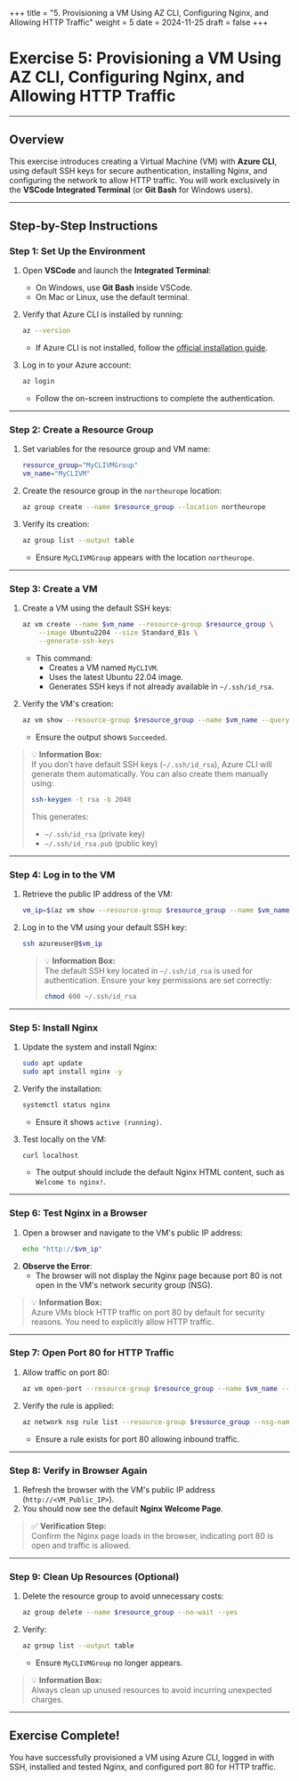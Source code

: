 +++
title = "5. Provisioning a VM Using AZ CLI, Configuring Nginx, and Allowing HTTP Traffic"
weight = 5
date = 2024-11-25
draft = false
+++

# Exercise 5: Provisioning a VM Using AZ CLI, Configuring Nginx, and Allowing HTTP Traffic

---

## Overview
This exercise introduces creating a Virtual Machine (VM) with **Azure CLI**, using default SSH keys for secure authentication, installing Nginx, and configuring the network to allow HTTP traffic. You will work exclusively in the **VSCode Integrated Terminal** (or **Git Bash** for Windows users).

---

## **Step-by-Step Instructions**

### Step 1: Set Up the Environment
1. Open **VSCode** and launch the **Integrated Terminal**:
   - On Windows, use **Git Bash** inside VSCode.
   - On Mac or Linux, use the default terminal.

2. Verify that Azure CLI is installed by running:
   ```bash
   az --version
   ```
   - If Azure CLI is not installed, follow the [official installation guide](https://learn.microsoft.com/en-us/cli/azure/install-azure-cli).

3. Log in to your Azure account:
   ```bash
   az login
   ```
   - Follow the on-screen instructions to complete the authentication.

---

### Step 2: Create a Resource Group
1. Set variables for the resource group and VM name:
   ```bash
   resource_group="MyCLIVMGroup"
   vm_name="MyCLIVM"
   ```

2. Create the resource group in the `northeurope` location:
   ```bash
   az group create --name $resource_group --location northeurope
   ```

3. Verify its creation:
   ```bash
   az group list --output table
   ```
   - Ensure `MyCLIVMGroup` appears with the location `northeurope`.

---

### Step 3: Create a VM
1. Create a VM using the default SSH keys:
   ```bash
   az vm create --name $vm_name --resource-group $resource_group \
       --image Ubuntu2204 --size Standard_B1s \
       --generate-ssh-keys
   ```
   - This command:
     - Creates a VM named `MyCLIVM`.
     - Uses the latest Ubuntu 22.04 image.
     - Generates SSH keys if not already available in `~/.ssh/id_rsa`.

2. Verify the VM's creation:
   ```bash
   az vm show --resource-group $resource_group --name $vm_name --query "provisioningState" --output table
   ```
   - Ensure the output shows `Succeeded`.

> 💡 **Information Box:**  
> If you don’t have default SSH keys (`~/.ssh/id_rsa`), Azure CLI will generate them automatically. You can also create them manually using:
> ```bash
> ssh-keygen -t rsa -b 2048
> ```
> This generates:
> - `~/.ssh/id_rsa` (private key)
> - `~/.ssh/id_rsa.pub` (public key)

---

### Step 4: Log in to the VM
1. Retrieve the public IP address of the VM:
   ```bash
   vm_ip=$(az vm show --resource-group $resource_group --name $vm_name --show-details --query publicIps -o tsv)
   ```

2. Log in to the VM using your default SSH key:
   ```bash
   ssh azureuser@$vm_ip
   ```

   > 💡 **Information Box:**  
   > The default SSH key located in `~/.ssh/id_rsa` is used for authentication. Ensure your key permissions are set correctly:
   > ```bash
   > chmod 600 ~/.ssh/id_rsa
   > ```

---

### Step 5: Install Nginx
1. Update the system and install Nginx:
   ```bash
   sudo apt update
   sudo apt install nginx -y
   ```

2. Verify the installation:
   ```bash
   systemctl status nginx
   ```
   - Ensure it shows `active (running)`.

3. Test locally on the VM:
   ```bash
   curl localhost
   ```
   - The output should include the default Nginx HTML content, such as `Welcome to nginx!`.

---

### Step 6: Test Nginx in a Browser
1. Open a browser and navigate to the VM's public IP address:
   ```bash
   echo "http://$vm_ip"
   ```
2. **Observe the Error**:
   - The browser will not display the Nginx page because port 80 is not open in the VM's network security group (NSG).

> 💡 **Information Box:**  
> Azure VMs block HTTP traffic on port 80 by default for security reasons. You need to explicitly allow HTTP traffic.

---

### Step 7: Open Port 80 for HTTP Traffic
1. Allow traffic on port 80:
   ```bash
   az vm open-port --resource-group $resource_group --name $vm_name --port 80
   ```

2. Verify the rule is applied:
   ```bash
   az network nsg rule list --resource-group $resource_group --nsg-name ${vm_name}NSG --output table
   ```
   - Ensure a rule exists for port 80 allowing inbound traffic.

---

### Step 8: Verify in Browser Again
1. Refresh the browser with the VM's public IP address (`http://<VM_Public_IP>`).
2. You should now see the default **Nginx Welcome Page**.

> ✅ **Verification Step:**  
> Confirm the Nginx page loads in the browser, indicating port 80 is open and traffic is allowed.

---

### Step 9: Clean Up Resources (Optional)
1. Delete the resource group to avoid unnecessary costs:
   ```bash
   az group delete --name $resource_group --no-wait --yes
   ```
2. Verify:
   ```bash
   az group list --output table
   ```
   - Ensure `MyCLIVMGroup` no longer appears.

> 💡 **Information Box:**  
> Always clean up unused resources to avoid incurring unexpected charges.

---

## Exercise Complete!
You have successfully provisioned a VM using Azure CLI, logged in with SSH, installed and tested Nginx, and configured port 80 for HTTP traffic.